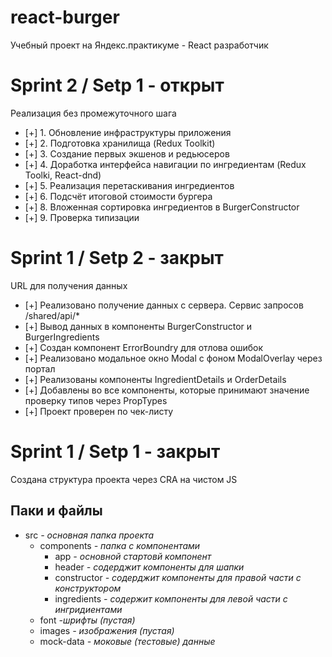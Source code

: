 # react-burger

Учебный проект на Яндекс.практикуме - React разработчик

# Sprint 2 / Setp 1 - открыт

Реализация без промежуточного шага

- [+] 1. Обновление инфраструктуры приложения
- [+] 2. Подготовка хранилища (Redux Toolkit)
- [+] 3. Создание первых экшенов и редьюсеров
- [+] 4. Доработка интерфейса навигации по ингредиентам (Redux Toolki, React-dnd)
- [+] 5. Реализация перетаскивания ингредиентов
- [+] 6. Подсчёт итоговой стоимости бургера
- [+] 8. Вложенная сортировка ингредиентов в BurgerConstructor
- [+] 9. Проверка типизации

# Sprint 1 / Setp 2 - закрыт

URL для получения данных

- [+] Реализовано получение данных с сервера. Сервис запросов /shared/api/*
- [+] Вывод данных в компоненты BurgerConstructor и BurgerIngredients
- [+] Создан компонент ErrorBoundry для отлова ошибок
- [+] Реализовано модальное окно Modal с фоном ModalOverlay через портал
- [+] Реализованы компоненты IngredientDetails и OrderDetails
- [+] Добавлены во все компоненты, которые принимают значение проверку типов через PropTypes
- [+] Проект проверен по чек-листу


# Sprint 1 / Setp 1 - закрыт

Создана структура проекта через CRA на чистом JS

## Паки и файлы

- src *- основная папка проекта*
    - components *- папка с компонентами*
        - app *- основной стартовй компонент*
        - header *- содерджит компоненты для шапки*
        - constructor *- содерджит компоненты для правой части с конструктором*
        - ingredients *- содержит компоненты для левой части с ингридиентами*
    - font *-шрифты (пустая)*
    - images *- изображения (пустая)*
    - mock-data *- моковые (тестовые) данные*